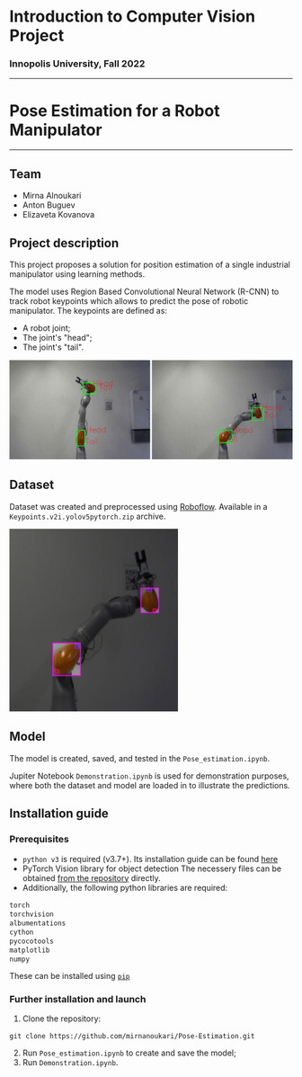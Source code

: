 # Introduction to Computer Vision Project
### Innopolis University, Fall 2022
____________________
# Pose Estimation for a Robot Manipulator
__________________
## Team 
* Mirna Alnoukari
* Anton Buguev
* Elizaveta Kovanova

## Project description
This project proposes a solution for position estimation of a single industrial manipulator using learning methods.

The model uses Region Based Convolutional Neural Network (R-CNN) to track robot keypoints which allows to predict the pose of robotic manipulator. The keypoints are defined as:
* A robot joint;
* The joint's "head";
* The joint's "tail".

![results](images/result_comb.png)
## Dataset 
Dataset was created and preprocessed using [Roboflow](https://roboflow.com/).
Available in a ```Keypoints.v2i.yolov5pytorch.zip``` archive.

<img src="images/arm_markers.png" alt="dataset" width="300"/>

## Model
The model is created, saved, and tested in the ```Pose_estimation.ipynb```.

Jupiter Notebook ```Demonstration.ipynb``` is used for demonstration purposes, where both the dataset and model are loaded in to illustrate the predictions.

## Installation guide

### Prerequisites 
* ```python v3``` is required (v3.7+). Its installation guide can be found [here](https://www.python.org/downloads/)
* PyTorch Vision library for object detection
The necessery files can be obtained [from the repository](https://github.com/pytorch/vision/tree/main/references/detection) directly.
* Additionally, the following python libraries are required:
```
torch
torchvision
albumentations
cython
pycocotools
matplotlib
numpy
```
These can be installed using [```pip```](https://pip.pypa.io/en/stable/installation/)
### Further installation and launch
1. Clone the repository:
```
git clone https://github.com/mirnanoukari/Pose-Estimation.git
```
2. Run ```Pose_estimation.ipynb``` to create and save the model;
3. Run ```Demonstration.ipynb```.
